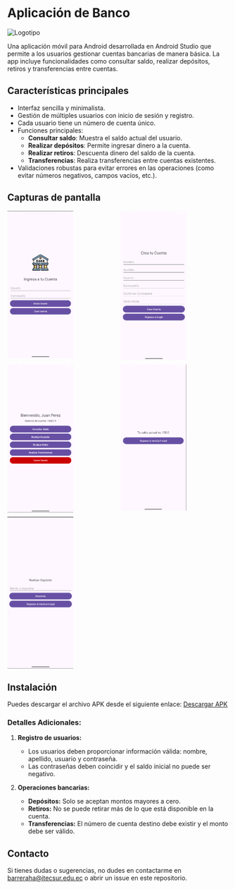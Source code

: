 # Aplicación de Banco

<img src="https://www.shutterstock.com/image-vector/bank-icon-set-vector-museum-600nw-2479673137.jpg" alt="Logotipo" width="300" />

Una aplicación móvil para Android desarrollada en Android Studio que permite a los usuarios gestionar cuentas bancarias de manera básica. La app incluye funcionalidades como consultar saldo, realizar depósitos, retiros y transferencias entre cuentas.

## Características principales
- Interfaz sencilla y minimalista.
- Gestión de múltiples usuarios con inicio de sesión y registro.
- Cada usuario tiene un número de cuenta único.
- Funciones principales:
  - **Consultar saldo**: Muestra el saldo actual del usuario.
  - **Realizar depósitos**: Permite ingresar dinero a la cuenta.
  - **Realizar retiros**: Descuenta dinero del saldo de la cuenta.
  - **Transferencias**: Realiza transferencias entre cuentas existentes.
- Validaciones robustas para evitar errores en las operaciones (como evitar números negativos, campos vacíos, etc.).

## Capturas de pantalla
<div style="display: grid; grid-template-columns: repeat(auto-fit, minmax(200px, 1fr)); gap: 10px;">
  <img src="./assets/k1.png" alt="Pantalla de inicio de sesión" width="150" />
  <img src="./assets/k2.png" alt="Pantalla de registro" width="150" />
  <img src="./assets/k3.png" alt="Menú principal" width="150" />
  <img src="./assets/k4.png" alt="Pantalla de consulta de saldo" width="150" />
  <img src="./assets/k5.png" alt="Pantalla de depósito" width="150" />
</div>

## Instalación
Puedes descargar el archivo APK desde el siguiente enlace:
[Descargar APK](https://drive.google.com/file/d/1BQIDuLagvsUBRF_lNZme0zZ2s57pL73D/view?usp=sharing)

### Detalles Adicionales:
1. **Registro de usuarios:**
   - Los usuarios deben proporcionar información válida: nombre, apellido, usuario y contraseña.
   - Las contraseñas deben coincidir y el saldo inicial no puede ser negativo.

2. **Operaciones bancarias:**
   - **Depósitos:** Solo se aceptan montos mayores a cero.
   - **Retiros:** No se puede retirar más de lo que está disponible en la cuenta.
   - **Transferencias:** El número de cuenta destino debe existir y el monto debe ser válido.

## Contacto
Si tienes dudas o sugerencias, no dudes en contactarme en [barreraha@itecsur.edu.ec](mailto:barreraha@itecsur.edu.ec) o abrir un issue en este repositorio.
